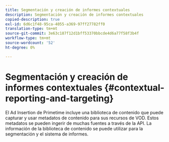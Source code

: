 ```yaml
---
title: Segmentación y creación de informes contextuales
description: Segmentación y creación de informes contextuales
copied-description: true
exl-id: 6d6c1f48-95ca-4055-a369-97ff27782ff0
translation-type: tm+mt
source-git-commit: 3e63c187f12d1bff53370bbcde4d6a77f58f3b4f
workflow-type: tm+mt
source-wordcount: '52'
ht-degree: 0%

---
```


# Segmentación y creación de informes contextuales {#contextual-reporting-and-targeting}

El Ad Insertion de Primetime incluye una biblioteca de contenido que puede capturar y usar metadatos de contenido para sus recursos de VOD. Estos metadatos se pueden ingerir de muchas fuentes a través de la API. La información de la biblioteca de contenido se puede utilizar para la segmentación y el sistema de informes.
